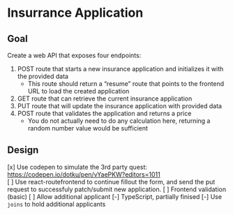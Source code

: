 # Insurrance Application

## Goal

Create a web API that exposes four endpoints:  

1. POST route that starts a new insurance application and initializes it with the
provided data  
    * This route should return a “resume” route that points to the frontend URL to load the created application
2. GET route that can retrieve the current insurance application  
3. PUT route that will update the insurance application with provided data  
4. POST route that validates the application and returns a price  
    * You do not actually need to do any calculation here, returning a random
      number value would be sufficient

## Design

[x] Use codepen to simulate the 3rd party quest:
   <https://codepen.io/dotku/pen/vYaePKW?editors=1011>  
[ ] Use react-routefrontend to continue fillout the form, and send the put request to
   successfuly patch/submit new application.
[ ] Frontend validation (basic)
[ ] Allow additional applicant
[-] TypeScript, partially finised
[-] Use `joins` to hold additional applicants
